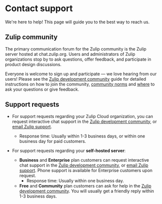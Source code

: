 # Contact support

[development-community]: https://zulip.com/development-community/
[community-norms]: https://zulip.com/development-community/#community-norms
[development-community-channels]: https://zulip.com/development-community/#channels-for-zulip-users-and-administrators

We're here to help! This page will guide you to the best way to reach us.

## Zulip community

The primary communication forum for the Zulip community is the Zulip server
hosted at chat.zulip.org. Users and administrators of Zulip organizations stop
by to ask questions, offer feedback, and participate in product design
discussions.

Everyone is welcome to sign up and participate — we love hearing from our users!
Please see the [Zulip development community][development-community] guide for
detailed instructions on how to join the community, [community norms][community-norms]
and [where][development-community-channels] to ask your questions or give
feedback.

## Support requests

* For support requests regarding your Zulip Cloud organization, you can request
  interactive chat support in the [Zulip development
  community](#zulip-community), or [email Zulip
  support](mailto:support@zulip.com).
     * Response time: Usually within 1-3 business days, or within one business
       day for paid customers.
* For support requests regarding your **self-hosted server**:

    * **Business** and **Enterprise** plan customers can request interactive
      chat support in the [Zulip development community](#zulip-community),
      or [email Zulip support](mailto:support@zulip.com). Phone support is
      available for Enterprise customers upon request.
        * Response time: Usually within one business day.
    * **Free** and **Community** plan customers can ask for help in the
      [Zulip development community](#zulip-community). You will usually get a
      friendly reply within 1-3 business days.

## Sales, billing, and partnerships

For **sales**, **billing**, **partnerships**, and **other commercial
questions**, contact [sales@zulip.com](mailto:sales@zulip.com). Response time:
Usually within one business day.

## Product feedback

Your feedback helps us make Zulip better for everyone! Please reach out if you
have questions, suggestions, or just want to brainstorm how to make Zulip work
for your organization.

* There are [several
  ways](https://zulip.readthedocs.io/en/latest/contributing/reporting-bugs.html)
  to **report possible bugs**.
    * Response time: Usually within 1-3 business days in the [Zulip development
      community](#zulip-community) or by email, or within one week [on
      GitHub](https://github.com/zulip).
* You can [**request
  features**](https://zulip.readthedocs.io/en/latest/contributing/suggesting-features.html)
  or [**share
  feedback**](https://zulip.readthedocs.io/en/latest/contributing/suggesting-features.html#evaluation-and-onboarding-feedback).
  Many improvements to the Zulip app start with a user's suggestion.
    * Response time: Usually within 1-3 business days in the [Zulip development
      community](#zulip-community) or by email, or within one week [on
      GitHub](https://github.com/zulip).
* To **report issues or share feedback privately**, contact
  [feedback@zulip.com](mailto:feedback@zulip.com). This works well if you'd like
  to include details about your organization that shouldn't be posted in public.
    * Response time: Usually within 1-3 business days.

## Related articles

* [Zulip Cloud billing](/help/zulip-cloud-billing)
* [View Zulip version](/help/view-zulip-version)
